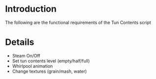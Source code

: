 # Introduction #

The following are the functional requirements of the Tun Contents script


# Details #

  * Steam On/Off
  * Set tun contents level (empty/half/full)
  * Whirlpool animation
  * Change textures (grain/mash, water)
